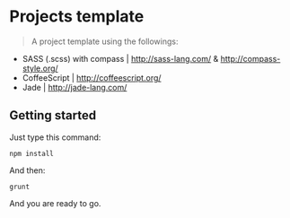 # Projects template

> A project template using the followings:
- SASS (.scss) with compass | http://sass-lang.com/ & http://compass-style.org/
- CoffeeScript | http://coffeescript.org/
- Jade | http://jade-lang.com/

## Getting started

Just type this command:
```shell
npm install
```
And then:
```shell
grunt
```
And you are ready to go.